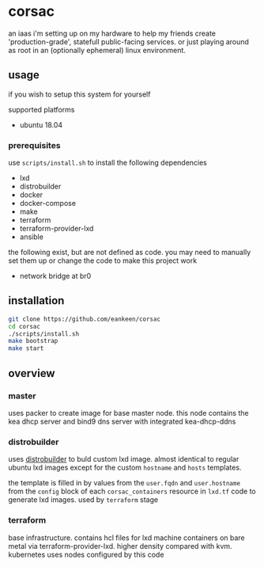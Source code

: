 # corsac

an iaas i'm setting up on my hardware to help my friends create 'production-grade', statefull public-facing services. or just playing around as root in an (optionally ephemeral) linux environment.

## usage

if you wish to setup this system for yourself

supported platforms

- ubuntu 18.04

### prerequisites

use `scripts/install.sh` to install the following dependencies

- lxd
- distrobuilder
- docker
- docker-compose
- make
- terraform
- terraform-provider-lxd
- ansible

the following exist, but are not defined as code. you may need to manually set them up or change the code to make this project work

- network bridge at br0

## installation

```sh
git clone https://github.com/eankeen/corsac
cd corsac
./scripts/install.sh
make bootstrap
make start
```

## overview

### master

uses packer to create image for base master node. this node contains the kea dhcp server and bind9 dns server with integrated kea-dhcp-ddns

### distrobuilder

uses [distrobuilder](https://github.com/lxc/distrobuilder) to buld custom lxd image. almost identical to regular ubuntu lxd images except for the custom `hostname` and `hosts` templates.

the template is filled in by values from the `user.fqdn` and `user.hostname` from the `config` block of each `corsac_containers` resource in `lxd.tf`
code to generate lxd images. used by `terraform` stage

### terraform

base infrastructure. contains hcl files for lxd machine containers on bare metal via terraform-provider-lxd. higher density compared with kvm. kubernetes uses nodes configured by this code

